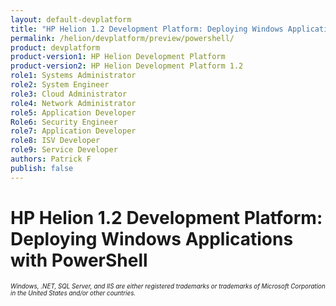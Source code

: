 ```yaml
---
layout: default-devplatform
title: "HP Helion 1.2 Development Platform: Deploying Windows Applications with PowerShell"
permalink: /helion/devplatform/preview/powershell/
product: devplatform
product-version1: HP Helion Development Platform
product-version2: HP Helion Development Platform 1.2
role1: Systems Administrator 
role2: System Engineer
role3: Cloud Administrator
role4: Network Administrator
role5: Application Developer
Role6: Security Engineer
role7: Application Developer 
role8: ISV Developer
role9: Service Developer
authors: Patrick F
publish: false
---
```

<!--UNDER REVISION-->

# HP Helion 1.2 Development Platform: Deploying Windows Applications with PowerShell

<span style="font-size:70%">*Windows, .NET, SQL Server, and IIS are either registered trademarks or trademarks of Microsoft Corporation in the United States and/or other countries.*</span>
